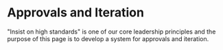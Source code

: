 # Approvals and Iteration

"Insist on high standards" is one of our core leadership principles and the purpose of this page is to develop a system for approvals and iteration.
